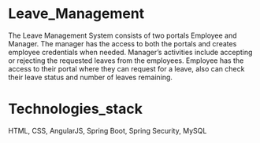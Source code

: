 # Leave_Management
The Leave Management System consists of two portals Employee and Manager. The manager has the access to both the portals and creates employee credentials when needed. Manager’s activities include accepting or rejecting the requested leaves from the employees. Employee has the access to their portal where they can request for a leave, also can check their leave status and number of leaves remaining.  
# Technologies_stack
HTML, CSS, AngularJS, 
Spring Boot, Spring Security, 
MySQL
